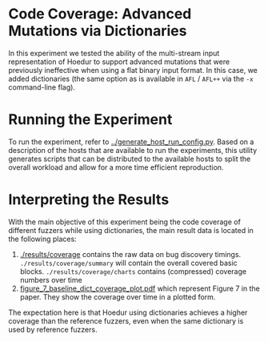 # Code Coverage: Advanced Mutations via Dictionaries

In this experiment we tested the ability of the multi-stream input representation of Hoedur to support advanced mutations that were previously ineffective when using a flat binary input format. In this case, we added dictionaries (the same option as is available in `AFL` / `AFL++` via the `-x` command-line flag).

# Running the Experiment

To run the experiment, refer to [../generate_host_run_config.py](../generate_host_run_config.py). Based on a description of the hosts that are available to run the experiments, this utility generates scripts that can be distributed to the available hosts to split the overall workload and allow for a more time efficient reproduction.

# Interpreting the Results

With the main objective of this experiment being the code coverage of different fuzzers while using dictionaries, the main result data is located in the following places:

1. [./results/coverage](./results/coverage) contains the raw data on bug discovery timings. `./results/coverage/summary` will contain the overall covered basic blocks. `./results/coverage/charts` contains (compressed) coverage numbers over time
2. [figure_7_baseline_dict_coverage_plot.pdf](./results/figure_7_baseline_dict_coverage_plot.pdf) which represent Figure 7 in the paper. They show the coverage over time in a plotted form.

The expectation here is that Hoedur using dictionaries achieves a higher coverage than the reference fuzzers, even when the same dictionary is used by reference fuzzers.
